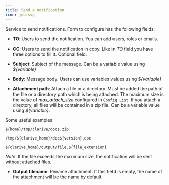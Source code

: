 ```yaml
---
title: Send a notification
icon: job.svg
---
```

Service to send notifications. Form to configure has the following fields:

* **TO**: Users to send the notification. You can add users, roles or emails.

* **CC**: Users to send the notification in copy. Like in *TO* field you have three options to fill it. Optional field.

* **Subject**: Subject of the message. Can be a variable value using *${variable}*

* **Body**: Message body. Users can use variables values using *${variable}*

* **Attachment path**: Attach a file or a directory. Must be added the path of the file or a directory path which is being attached.
The maximum size is the value of *max_attach_size* configured in `Config List`.
If you attach a directory, all files will be contained in a zip file.
Can be a variable value using *${variable}*.

Some useful examples

	${home}/tmp/clarive/docs.zip

	/tmp/${clarive_home}/doc${version}.doc

	${clarive_home}/output/file.${file_extension}


*Note*: If the file exceeds the maximum size, the notification will be sent without attached files.

* **Output filename**: Rename attachment. If this field is empty, the name of the attachment will be the name by default.